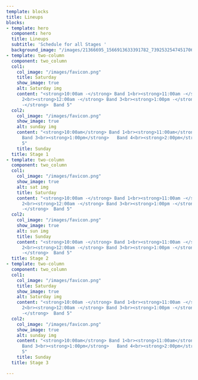 ```yaml
---
template: blocks
title: Lineups
blocks:
- template: hero
  component: hero
  title: Lineups
  subtitle: 'Schedule for all Stages '
  background_image: "/images/21366695_1566913633391782_7392532547451706060_o-2.jpg"
- template: two-column
  component: two_column
  col1:
    col_image: "/images/favicon.png"
    title: Saturday
    show_image: true
    alt: Saturday img
    content: "<strong>10:00am -</strong> Band 1<br><strong>11:00am -</strong> Band
      2<br><strong>12:00am -</strong> Band 3<br><strong>1:00pm -</strong>  Band 4<br><strong>2:00pm
      -</strong>  Band 5"
  col2:
    col_image: "/images/favicon.png"
    show_image: true
    alt: sunday img
    content: "<strong>10:00am</strong> Band 1<br><strong>11:00am</strong> Band 2<br><strong>12:00am</strong>
      Band 3<br><strong>1:00pm</strong>   Band 4<br><strong>2:00pm</strong>   Band
      5"
    title: Sunday
  title: Stage 1
- template: two-column
  component: two_column
  col1:
    col_image: "/images/favicon.png"
    show_image: true
    alt: sat img
    title: Saturday
    content: "<strong>10:00am -</strong> Band 1<br><strong>11:00am -</strong> Band
      2<br><strong>12:00am -</strong> Band 3<br><strong>1:00pm -</strong>  Band 4<br><strong>2:00pm
      -</strong>  Band 5"
  col2:
    col_image: "/images/favicon.png"
    show_image: true
    alt: sun img
    title: Sunday
    content: "<strong>10:00am -</strong> Band 1<br><strong>11:00am -</strong> Band
      2<br><strong>12:00am -</strong> Band 3<br><strong>1:00pm -</strong>  Band 4<br><strong>2:00pm
      -</strong>  Band 5"
  title: Stage 2
- template: two-column
  component: two_column
  col1:
    col_image: "/images/favicon.png"
    title: Saturday
    show_image: true
    alt: Saturday img
    content: "<strong>10:00am -</strong> Band 1<br><strong>11:00am -</strong> Band
      2<br><strong>12:00am -</strong> Band 3<br><strong>1:00pm -</strong>  Band 4<br><strong>2:00pm
      -</strong>  Band 5"
  col2:
    col_image: "/images/favicon.png"
    show_image: true
    alt: sunday img
    content: "<strong>10:00am</strong> Band 1<br><strong>11:00am</strong> Band 2<br><strong>12:00am</strong>
      Band 3<br><strong>1:00pm</strong>   Band 4<br><strong>2:00pm</strong>   Band
      5"
    title: Sunday
  title: Stage 3

---
```

